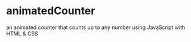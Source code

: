 # animatedCounter
an animated counter that counts up to any number using JavaScript with HTML &amp; CSS
